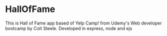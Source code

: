 # HallOfFame
This is Hall of Fame app based of Yelp Camp! from Udemy's Web developer bootcamp by Colt Steele. Developed in express, node and ejs
